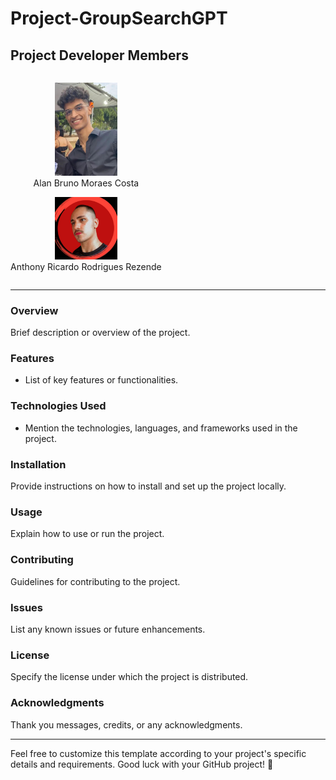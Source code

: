 # Project-GroupSearchGPT

## Project Developer Members
<div style="display:inline-block;">
  <div style="flex-basis: 45%; text-align: center;">
    <p>
      <img src="./ImagesMembers/alan.jpeg" alt="Alan's Photo" width="100"/>
      <br />
      Alan Bruno Moraes Costa
    </p>
  </div>

  <div style="flex-basis: 45%; text-align: center;">
    <p>
      <img src="./ImagesMembers/anthony.jpeg" alt="Anthony's Photo" width="100"/>
      <br />
      Anthony Ricardo Rodrigues Rezende
    </p>
  </div>
</div>

---

### Overview
Brief description or overview of the project.

### Features
- List of key features or functionalities.

### Technologies Used
- Mention the technologies, languages, and frameworks used in the project.

### Installation
Provide instructions on how to install and set up the project locally.

### Usage
Explain how to use or run the project.

### Contributing
Guidelines for contributing to the project.

### Issues
List any known issues or future enhancements.

### License
Specify the license under which the project is distributed.

### Acknowledgments
Thank you messages, credits, or any acknowledgments.

---

Feel free to customize this template according to your project's specific details and requirements. Good luck with your GitHub project! 🚀
